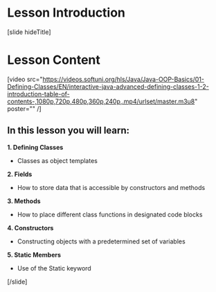 # Lesson Introduction

[slide hideTitle]

# Lesson Content

[video src="https://videos.softuni.org/hls/Java/Java-OOP-Basics/01-Defining-Classes/EN/interactive-java-advanced-defining-classes-1-2-introduction-table-of-contents-,1080p,720p,480p,360p,240p,.mp4/urlset/master.m3u8" poster="" /]

## In this lesson you will learn:

**1. Defining Classes**
- Classes as object templates

**2. Fields**
- How to store data that is accessible by constructors and methods

**3. Methods**
- How to place different class functions in designated code blocks

**4. Constructors**
- Constructing objects with a predetermined set of variables

**5. Static Members**
- Use of the Static keyword

[/slide]



